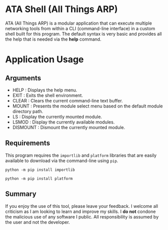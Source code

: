 # ATA Shell (All Things ARP)
ATA (All Things ARP) is a modular application that can execute multiple networking tools from within a CLI (command-line interface) in a custom shell built for this program. The default syntax is very basic and provides all the help that is needed via the **help** command.
# Application Usage
## Arguments
- HELP : Displays the help menu.
- EXIT : Exits the shell environment.
- CLEAR : Clears the current command-line text buffer.
- MOUNT : Presents the module select menu based on the default module directory path.
- LS : Display the currently mounted module.
- LSMOD : Display the currently available modules.
- DISMOUNT : Dismount the currently mounted module.
## Requirements
This program requires the `importlib` and `platform` libraries that are easily available to download via the command-line using `pip`.
```
python -m pip install importlib
```
```
python -m pip install platform
```

## Summary

If you enjoy the use of this tool, please leave your feedback. I welcome all criticism as I am looking to learn and improve my skills. I **do not** condone the malicious use of any software I public. All responsibility is assumed by the user and not the developer.